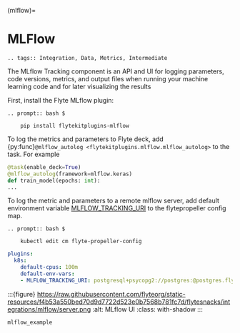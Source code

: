 (mlflow)=

# MLFlow

```{eval-rst}
.. tags:: Integration, Data, Metrics, Intermediate
```

The MLflow Tracking component is an API and UI for logging parameters,
code versions, metrics, and output files when running your machine learning code and for later visualizing the results

First, install the Flyte MLflow plugin:

```{eval-rst}
.. prompt:: bash $

    pip install flytekitplugins-mlflow
```

To log the metrics and parameters to Flyte deck, add {py:func}`@mlflow_autolog <flytekitplugins.mlflow.mlflow_autolog>` to the task. For example

```python
@task(enable_deck=True)
@mlflow_autolog(framework=mlflow.keras)
def train_model(epochs: int):
...
```

To log the metric and parameters to a remote mlflow server, add default environment variable [MLFLOW_TRACKING_URI](https://mlflow.org/docs/latest/tracking.html#logging-to-a-tracking-server) to the flytepropeller config map.

```{eval-rst}
.. prompt:: bash $

    kubectl edit cm flyte-propeller-config
```

```yaml
plugins:
  k8s:
    default-cpus: 100m
    default-env-vars:
    - MLFLOW_TRACKING_URI: postgresql+psycopg2://postgres:@postgres.flyte.svc.cluster.local:5432/flyteadmin
```

:::{figure} https://raw.githubusercontent.com/flyteorg/static-resources/f4b53a550bed70d9d7722d523e0b7568b781fc7d/flytesnacks/integrations/mlflow/server.png
:alt: MLflow UI
:class: with-shadow
:::

```{auto-examples-toc}
mlflow_example
```
